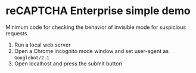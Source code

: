 # reCAPTCHA Enterprise simple demo

Minimum code for checking the behavior of invisible mode for suspicious requests

1. Run a local web server
2. Open a Chrome incognito mode window and set user-agent as `Googlebot/2.1`
3. Open localhost and press the submit button